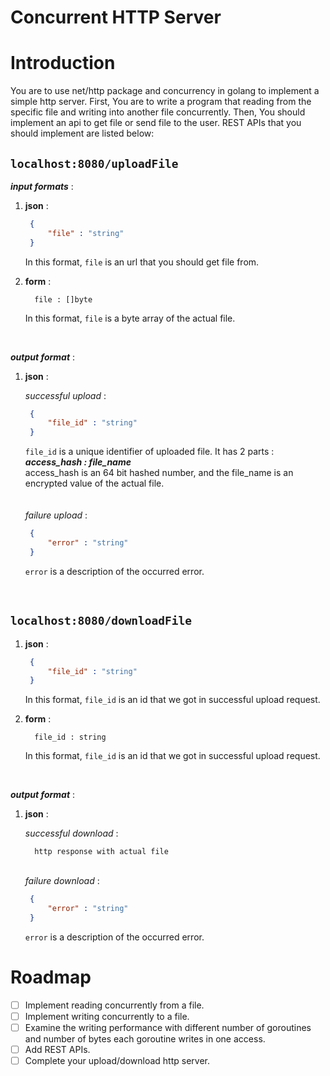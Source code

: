 # Concurrent HTTP Server

# Introduction

You are to use net/http package and concurrency in golang to implement a simple http server.
First, You are to write a program that reading from the specific file and writing into
another file concurrently.
Then, You should implement an api to get file or send file to the user.
REST APIs that you should implement are listed below:

## `localhost:8080/uploadFile`
    
***input formats*** :
    
1. **json** :
      ```json
       {
           "file" : "string"
       }
      ```

      In this format, `file` is an url that you should get file from.


2. **form** :

         file : []byte

      In this format, `file` is a byte array of the actual file.


<br />

***output format*** :

1. **json** :
   
      *successful upload* : 
      ```json
       {
           "file_id" : "string"
       }
      ```

      `file_id` is a unique identifier of uploaded file.
      It has 2 parts  : <br/>
      ***access_hash : file_name*** <br/>
      access_hash is an 64 bit hashed number, and the file_name is an 
      encrypted value of the actual file.\
      \
      \
      *failure upload* :
      ```json
       {
           "error" : "string"
       }
      ```
      
      `error` is a description of the occurred error.



<br />

## `localhost:8080/downloadFile` 

1. **json** :
      ```json
       {
           "file_id" : "string"
       }
      ```

   In this format, `file_id` is an id that we got in successful upload request.


2. **form** :

         file_id : string

   In this format, `file_id` is an id that we got in successful upload request.


<br />

***output format*** :

1. **json** :

   *successful download* :
      
         http response with actual file
   \
   *failure download* :
      ```json
       {
           "error" : "string"
       }
      ```

   `error` is a description of the occurred error.
   
      




# Roadmap

- [ ] Implement reading concurrently from a file.
- [ ] Implement writing concurrently to a file.
- [ ] Examine the writing performance with different number of goroutines and number of bytes each goroutine writes in one access.
- [ ] Add REST APIs.
- [ ] Complete your upload/download http server.
